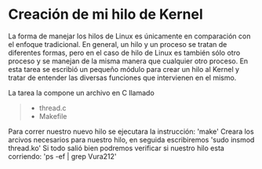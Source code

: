 **Creación de mi hilo de Kernel**
===================================

La forma de manejar los hilos de Linux es únicamente en comparación con el enfoque tradicional. 
En general, un hilo y un proceso se tratan de diferentes formas, 
pero en el caso de hilo de Linux es también sólo otro 
proceso y se manejan de la misma manera que cualquier otro proceso. 
En esta tarea se escribió un pequeño módulo para crear un hilo al Kernel y 
tratar de entender las diversas funciones que intervienen en el mismo.

La tarea la compone un archivo en C llamado 
> - thread.c 
> - Makefile

Para correr nuestro nuevo hilo se ejecutara la instrucción:
'make'
Creara los arcivos necesarios para nuestro hilo, en seguida escribiremos
'sudo insmod thread.ko'
Si todo salió bien podremos verificar si nuestro hilo esta corriendo:
'ps -ef | grep Vura212'
